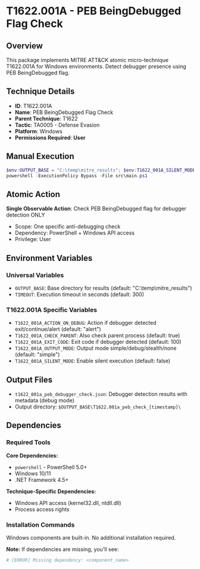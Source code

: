 # T1622.001A - PEB BeingDebugged Flag Check

## Overview
This package implements MITRE ATT&CK atomic micro-technique T1622.001A for Windows environments. Detect debugger presence using PEB BeingDebugged flag.

## Technique Details
- **ID**: T1622.001A
- **Name**: PEB BeingDebugged Flag Check
- **Parent Technique**: T1622
- **Tactic**: TA0005 - Defense Evasion
- **Platform**: Windows
- **Permissions Required**: **User**

## Manual Execution
```powershell
$env:OUTPUT_BASE = "C:\temp\mitre_results"; $env:T1622_001A_SILENT_MODE = $false
powershell -ExecutionPolicy Bypass -File src\main.ps1
```

## Atomic Action
**Single Observable Action**: Check PEB BeingDebugged flag for debugger detection ONLY
- Scope: One specific anti-debugging check
- Dependency: PowerShell + Windows API access
- Privilege: User

## Environment Variables

### Universal Variables
- `OUTPUT_BASE`: Base directory for results (default: "C:\temp\mitre_results")
- `TIMEOUT`: Execution timeout in seconds (default: 300)

### T1622.001A Specific Variables
- `T1622_001A_ACTION_ON_DEBUG`: Action if debugger detected exit/continue/alert (default: "alert")
- `T1622_001A_CHECK_PARENT`: Also check parent process (default: true)
- `T1622_001A_EXIT_CODE`: Exit code if debugger detected (default: 100)
- `T1622_001A_OUTPUT_MODE`: Output mode simple/debug/stealth/none (default: "simple")
- `T1622_001A_SILENT_MODE`: Enable silent execution (default: false)

## Output Files
- `t1622_001a_peb_debugger_check.json`: Debugger detection results with metadata (debug mode)
- Output directory: `$OUTPUT_BASE\T1622.001a_peb_check_[timestamp]\`

## Dependencies

### Required Tools
**Core Dependencies:**
- `powershell` - PowerShell 5.0+
- Windows 10/11
- .NET Framework 4.5+

**Technique-Specific Dependencies:**
- Windows API access (kernel32.dll, ntdll.dll)
- Process access rights

### Installation Commands
Windows components are built-in. No additional installation required.

**Note:** If dependencies are missing, you'll see:
```powershell
# [ERROR] Missing dependency: <component_name>
```